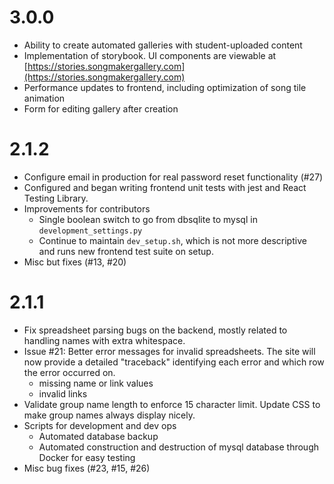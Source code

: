 # 3.0.0

- Ability to create automated galleries with student-uploaded content
- Implementation of storybook. UI components are viewable at [https://stories.songmakergallery.com](https://stories.songmakergallery.com)
- Performance updates to frontend, including optimization of song tile animation
- Form for editing gallery after creation

# 2.1.2

- Configure email in production for real password reset functionality (#27)
- Configured and began writing frontend unit tests with jest and React Testing
  Library.
- Improvements for contributors
  - Single boolean switch to go from dbsqlite to mysql in
    `development_settings.py`
  - Continue to maintain `dev_setup.sh`, which is not more descriptive and runs
    new frontend test suite on setup.
- Misc but fixes (#13, #20)

# 2.1.1

- Fix spreadsheet parsing bugs on the backend, mostly related to handling
  names with extra whitespace.
- Issue #21: Better error messages for invalid spreadsheets. The site will now
  provide a detailed "traceback" identifying each error and which row the
  error occurred on.
  - missing name or link values
  - invalid links
- Validate group name length to enforce 15 character limit. Update CSS to
  make group names always display nicely.
- Scripts for development and dev ops
  - Automated database backup
  - Automated construction and destruction of mysql database through Docker
    for easy testing
- Misc bug fixes (#23, #15, #26)
